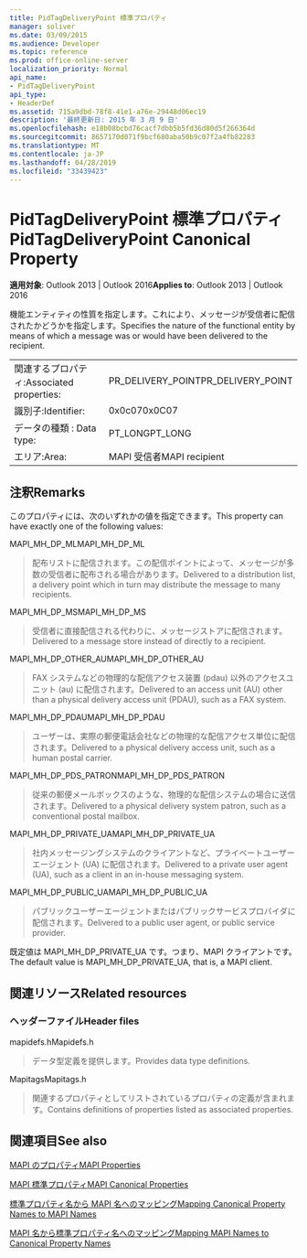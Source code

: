 ```yaml
---
title: PidTagDeliveryPoint 標準プロパティ
manager: soliver
ms.date: 03/09/2015
ms.audience: Developer
ms.topic: reference
ms.prod: office-online-server
localization_priority: Normal
api_name:
- PidTagDeliveryPoint
api_type:
- HeaderDef
ms.assetid: 715a9dbd-78f8-41e1-a76e-29448d06ec19
description: '最終更新日: 2015 年 3 月 9 日'
ms.openlocfilehash: e18b08bcbd76cacf7dbb5b5fd36d80d5f266364d
ms.sourcegitcommit: 8657170d071f9bcf680aba50b9c07f2a4fb82283
ms.translationtype: MT
ms.contentlocale: ja-JP
ms.lasthandoff: 04/28/2019
ms.locfileid: "33439423"
---
```

# <a name="pidtagdeliverypoint-canonical-property"></a><span data-ttu-id="68d2e-103">PidTagDeliveryPoint 標準プロパティ</span><span class="sxs-lookup"><span data-stu-id="68d2e-103">PidTagDeliveryPoint Canonical Property</span></span>

  
  
<span data-ttu-id="68d2e-104">**適用対象**: Outlook 2013 | Outlook 2016</span><span class="sxs-lookup"><span data-stu-id="68d2e-104">**Applies to**: Outlook 2013 | Outlook 2016</span></span> 
  
<span data-ttu-id="68d2e-105">機能エンティティの性質を指定します。これにより、メッセージが受信者に配信されたかどうかを指定します。</span><span class="sxs-lookup"><span data-stu-id="68d2e-105">Specifies the nature of the functional entity by means of which a message was or would have been delivered to the recipient.</span></span> 
  
|||
|:-----|:-----|
|<span data-ttu-id="68d2e-106">関連するプロパティ:</span><span class="sxs-lookup"><span data-stu-id="68d2e-106">Associated properties:</span></span>  <br/> |<span data-ttu-id="68d2e-107">PR_DELIVERY_POINT</span><span class="sxs-lookup"><span data-stu-id="68d2e-107">PR_DELIVERY_POINT</span></span>  <br/> |
|<span data-ttu-id="68d2e-108">識別子:</span><span class="sxs-lookup"><span data-stu-id="68d2e-108">Identifier:</span></span>  <br/> |<span data-ttu-id="68d2e-109">0x0c07</span><span class="sxs-lookup"><span data-stu-id="68d2e-109">0x0C07</span></span>  <br/> |
|<span data-ttu-id="68d2e-110">データの種類 : </span><span class="sxs-lookup"><span data-stu-id="68d2e-110">Data type:</span></span>  <br/> |<span data-ttu-id="68d2e-111">PT_LONG</span><span class="sxs-lookup"><span data-stu-id="68d2e-111">PT_LONG</span></span>  <br/> |
|<span data-ttu-id="68d2e-112">エリア:</span><span class="sxs-lookup"><span data-stu-id="68d2e-112">Area:</span></span>  <br/> |<span data-ttu-id="68d2e-113">MAPI 受信者</span><span class="sxs-lookup"><span data-stu-id="68d2e-113">MAPI recipient</span></span>  <br/> |
   
## <a name="remarks"></a><span data-ttu-id="68d2e-114">注釈</span><span class="sxs-lookup"><span data-stu-id="68d2e-114">Remarks</span></span>

<span data-ttu-id="68d2e-115">このプロパティには、次のいずれかの値を指定できます。</span><span class="sxs-lookup"><span data-stu-id="68d2e-115">This property can have exactly one of the following values:</span></span> 
  
<span data-ttu-id="68d2e-116">MAPI_MH_DP_ML</span><span class="sxs-lookup"><span data-stu-id="68d2e-116">MAPI_MH_DP_ML</span></span> 
  
> <span data-ttu-id="68d2e-117">配布リストに配信されます。この配信ポイントによって、メッセージが多数の受信者に配布される場合があります。</span><span class="sxs-lookup"><span data-stu-id="68d2e-117">Delivered to a distribution list, a delivery point which in turn may distribute the message to many recipients.</span></span>
    
<span data-ttu-id="68d2e-118">MAPI_MH_DP_MS</span><span class="sxs-lookup"><span data-stu-id="68d2e-118">MAPI_MH_DP_MS</span></span> 
  
> <span data-ttu-id="68d2e-119">受信者に直接配信される代わりに、メッセージストアに配信されます。</span><span class="sxs-lookup"><span data-stu-id="68d2e-119">Delivered to a message store instead of directly to a recipient.</span></span>
    
<span data-ttu-id="68d2e-120">MAPI_MH_DP_OTHER_AU</span><span class="sxs-lookup"><span data-stu-id="68d2e-120">MAPI_MH_DP_OTHER_AU</span></span> 
  
> <span data-ttu-id="68d2e-121">FAX システムなどの物理的な配信アクセス装置 (pdau) 以外のアクセスユニット (au) に配信されます。</span><span class="sxs-lookup"><span data-stu-id="68d2e-121">Delivered to an access unit (AU) other than a physical delivery access unit (PDAU), such as a FAX system.</span></span>
    
<span data-ttu-id="68d2e-122">MAPI_MH_DP_PDAU</span><span class="sxs-lookup"><span data-stu-id="68d2e-122">MAPI_MH_DP_PDAU</span></span> 
  
> <span data-ttu-id="68d2e-123">ユーザーは、実際の郵便電話会社などの物理的な配信アクセス単位に配信されます。</span><span class="sxs-lookup"><span data-stu-id="68d2e-123">Delivered to a physical delivery access unit, such as a human postal carrier.</span></span>
    
<span data-ttu-id="68d2e-124">MAPI_MH_DP_PDS_PATRON</span><span class="sxs-lookup"><span data-stu-id="68d2e-124">MAPI_MH_DP_PDS_PATRON</span></span> 
  
> <span data-ttu-id="68d2e-125">従来の郵便メールボックスのような、物理的な配信システムの場合に送信されます。</span><span class="sxs-lookup"><span data-stu-id="68d2e-125">Delivered to a physical delivery system patron, such as a conventional postal mailbox.</span></span>
    
<span data-ttu-id="68d2e-126">MAPI_MH_DP_PRIVATE_UA</span><span class="sxs-lookup"><span data-stu-id="68d2e-126">MAPI_MH_DP_PRIVATE_UA</span></span> 
  
> <span data-ttu-id="68d2e-127">社内メッセージングシステムのクライアントなど、プライベートユーザーエージェント (UA) に配信されます。</span><span class="sxs-lookup"><span data-stu-id="68d2e-127">Delivered to a private user agent (UA), such as a client in an in-house messaging system.</span></span>
    
<span data-ttu-id="68d2e-128">MAPI_MH_DP_PUBLIC_UA</span><span class="sxs-lookup"><span data-stu-id="68d2e-128">MAPI_MH_DP_PUBLIC_UA</span></span> 
  
> <span data-ttu-id="68d2e-129">パブリックユーザーエージェントまたはパブリックサービスプロバイダに配信されます。</span><span class="sxs-lookup"><span data-stu-id="68d2e-129">Delivered to a public user agent, or public service provider.</span></span>
    
<span data-ttu-id="68d2e-130">既定値は MAPI_MH_DP_PRIVATE_UA です。つまり、MAPI クライアントです。</span><span class="sxs-lookup"><span data-stu-id="68d2e-130">The default value is MAPI_MH_DP_PRIVATE_UA, that is, a MAPI client.</span></span> 
  
## <a name="related-resources"></a><span data-ttu-id="68d2e-131">関連リソース</span><span class="sxs-lookup"><span data-stu-id="68d2e-131">Related resources</span></span>

### <a name="header-files"></a><span data-ttu-id="68d2e-132">ヘッダーファイル</span><span class="sxs-lookup"><span data-stu-id="68d2e-132">Header files</span></span>

<span data-ttu-id="68d2e-133">mapidefs.h</span><span class="sxs-lookup"><span data-stu-id="68d2e-133">Mapidefs.h</span></span>
  
> <span data-ttu-id="68d2e-134">データ型定義を提供します。</span><span class="sxs-lookup"><span data-stu-id="68d2e-134">Provides data type definitions.</span></span>
    
<span data-ttu-id="68d2e-135">Mapitags</span><span class="sxs-lookup"><span data-stu-id="68d2e-135">Mapitags.h</span></span>
  
> <span data-ttu-id="68d2e-136">関連するプロパティとしてリストされているプロパティの定義が含まれます。</span><span class="sxs-lookup"><span data-stu-id="68d2e-136">Contains definitions of properties listed as associated properties.</span></span>
    
## <a name="see-also"></a><span data-ttu-id="68d2e-137">関連項目</span><span class="sxs-lookup"><span data-stu-id="68d2e-137">See also</span></span>



[<span data-ttu-id="68d2e-138">MAPI のプロパティ</span><span class="sxs-lookup"><span data-stu-id="68d2e-138">MAPI Properties</span></span>](mapi-properties.md)
  
[<span data-ttu-id="68d2e-139">MAPI 標準プロパティ</span><span class="sxs-lookup"><span data-stu-id="68d2e-139">MAPI Canonical Properties</span></span>](mapi-canonical-properties.md)
  
[<span data-ttu-id="68d2e-140">標準プロパティ名から MAPI 名へのマッピング</span><span class="sxs-lookup"><span data-stu-id="68d2e-140">Mapping Canonical Property Names to MAPI Names</span></span>](mapping-canonical-property-names-to-mapi-names.md)
  
[<span data-ttu-id="68d2e-141">MAPI 名から標準プロパティ名へのマッピング</span><span class="sxs-lookup"><span data-stu-id="68d2e-141">Mapping MAPI Names to Canonical Property Names</span></span>](mapping-mapi-names-to-canonical-property-names.md)

